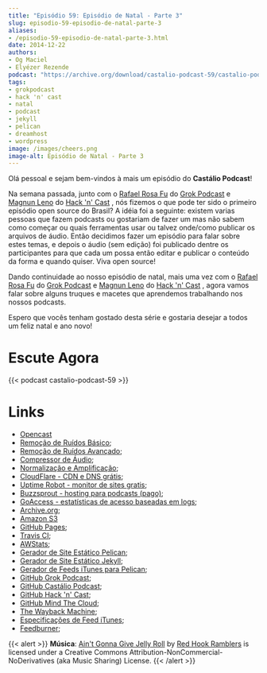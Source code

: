 ```yaml
---
title: "Episódio 59: Episódio de Natal - Parte 3"
slug: episodio-59-episodio-de-natal-parte-3
aliases:
- /episodio-59-episodio-de-natal-parte-3.html
date: 2014-12-22
authors:
- Og Maciel
- Elyézer Rezende
podcast: "https://archive.org/download/castalio-podcast-59/castalio-podcast-59.mp3"
tags:
- grokpodcast
- hack 'n' cast
- natal
- podcast
- jekyll
- pelican
- dreamhost
- wordpress
image: /images/cheers.png
image-alt: Episódio de Natal - Parte 3
---
```


Olá pessoal e sejam bem-vindos à mais um episódio do **Castálio Podcast**!

Na semana passada, junto com o [Rafael Rosa
Fu](https://twitter.com/rafaelrosafu) do [Grok Podcast](http://grokpodcast.com)
e [Magnun Leno](https://twitter.com/mind_bend) do [Hack \'n\'
Cast](http://mindbending.org/pt/category/hack-n-cast) , nós fizemos o que pode
ter sido o primeiro episódio open source do Brasil? A idéia foi
a seguinte: existem varias pessoas que fazem podcasts ou gostariam de
fazer um mas não sabem como começar ou quais ferramentas usar ou talvez
onde/como publicar os arquivos de áudio. Então decidimos fazer um
episódio para falar sobre estes temas, e depois o áudio (sem edição) foi
publicado dentre os participantes para que cada um possa então editar e
publicar o conteúdo da forma e quando quiser. Viva open source!

Dando continuidade ao nosso episódio de natal, mais uma vez com o
[Rafael Rosa Fu](https://twitter.com/rafaelrosafu) do [Grok
Podcast](http://grokpodcast.com) e [Magnun
Leno](https://twitter.com/mind_bend) do [Hack \'n\'
Cast](http://mindbending.org/pt/category/hack-n-cast) , agora vamos
falar sobre alguns truques e macetes que aprendemos trabalhando nos
nossos podcasts.

Espero que vocês tenham gostado desta série e gostaria desejar a todos
um feliz natal e ano novo!

# Escute Agora

{{< podcast castalio-podcast-59 >}}

# Links

- [Opencast](http://tecnologiaaberta.com.br)
- [Remoção de Ruídos Básico](http://manual.audacityteam.org/o/man/noise_removal.html);
- [Remoção de Ruídos Avançado](http://wiki.audacityteam.org/wiki/Noise_Removal);
- [Compressor de Áudio](http://manual.audacityteam.org/o/man/compressor.html);
- [Normalização e Amplificação](http://manual.audacityteam.org/o/man/amplify_and_normalize.html);
- [CloudFlare - CDN e DNS grátis](https://cloudflare.com);
- [Uptime Robot - monitor de sites gratis](https://uptimerobot.com);
- [Buzzsprout - hosting para podcasts (pago)](http://www.buzzsprout.com/);
- [GoAccess - estatísticas de acesso baseadas em logs](http://goaccess.io/);
- [Archive.org](https://archive.org/);
- [Amazon S3](http://aws.amazon.com/pt/s3)
- [GitHub Pages](https://pages.github.com/);
- [Travis CI](https://travis-ci.org/);
- [AWStats](http://www.awstats.org/);
- [Gerador de Site Estático Pelican](http://blog.getpelican.com/);
- [Gerador de Site Estático Jekyll](http://jekyllrb.com/);
- [Gerador de Feeds iTunes para Pelican](https://github.com/magnunleno/pelican-podcast-feed);
- [GitHub Grok Podcast](https://github.com/grokpodcast/site);
- [GitHub Castálio Podcast](https://github.com/CastalioPodcast/CastalioPodcast.github.io);
- [GitHub Hack \'n\' Cast](https://github.com/hackncast/hackncast);
- [GitHub Mind The Cloud](https://github.com/rafaelrosafu/mindthecloud);
- [The Wayback Machine](http://archive.org/web/);
- [Especificações de Feed iTunes](https://www.apple.com/itunes/podcasts/specs.html);
- [Feedburner](http://feedburner.google.com/);

{{< alert >}}
**Música**: [Ain\'t Gonna Give Jelly
Roll](http://freemusicarchive.org/music/Red_Hook_Ramblers/Live__WFMU_on_Antique_Phonograph_Music_Program_with_MAC_Feb_8_2011/Red_Hook_Ramblers_-_12_-_Aint_Gonna_Give_Jelly_Roll)
by [Red Hook Ramblers](http://www.redhookramblers.com/) is licensed under a
Creative Commons Attribution-NonCommercial-NoDerivatives (aka Music Sharing)
License.
{{< /alert >}}
